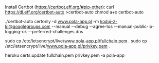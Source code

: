 Install Certbot (https://certbot.eff.org/#pip-other):
curl https://dl.eff.org/certbot-auto >certbot-auto
chmod a+x certbot-auto

./certbot-auto certonly -d www.pola-app.pl -m koduj-z-kj@googlegroups.com --manual --debug --agree-tos --manual-public-ip-logging-ok --preferred-challenges dns

sudo cp /etc/letsencrypt/live/www.pola-app.pl/fullchain.pem .
sudo cp /etc/letsencrypt/live/www.pola-app.pl/privkey.pem .

heroku certs:update fullchain.pem privkey.pem -a pola-app

